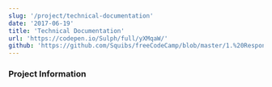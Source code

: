 ```yaml
---
slug: '/project/technical-documentation'
date: '2017-06-19'
title: 'Technical Documentation'
url: 'https://codepen.io/Sulph/full/yXMqaW/'
github: 'https://github.com/Squibs/freeCodeCamp/blob/master/1.%20Responsive%20Web%20Design/8.%20Responsive%20Web%20Design%20Projects.md#build-a-technical-documentation-page'
---
```


### Project Information
